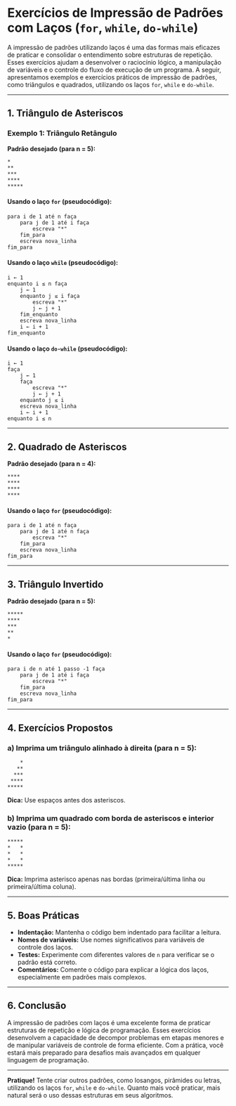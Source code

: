 # Exercícios de Impressão de Padrões com Laços (`for`, `while`, `do-while`)

A impressão de padrões utilizando laços é uma das formas mais eficazes de praticar e consolidar o entendimento sobre estruturas de repetição. Esses exercícios ajudam a desenvolver o raciocínio lógico, a manipulação de variáveis e o controle do fluxo de execução de um programa. A seguir, apresentamos exemplos e exercícios práticos de impressão de padrões, como triângulos e quadrados, utilizando os laços `for`, `while` e `do-while`.

---

## 1. Triângulo de Asteriscos

### Exemplo 1: Triângulo Retângulo

**Padrão desejado (para n = 5):**
```
*
**
***
****
*****
```

#### Usando o laço `for` (pseudocódigo):

```pseudocode
para i de 1 até n faça
    para j de 1 até i faça
        escreva "*"
    fim_para
    escreva nova_linha
fim_para
```

#### Usando o laço `while` (pseudocódigo):

```pseudocode
i ← 1
enquanto i ≤ n faça
    j ← 1
    enquanto j ≤ i faça
        escreva "*"
        j ← j + 1
    fim_enquanto
    escreva nova_linha
    i ← i + 1
fim_enquanto
```

#### Usando o laço `do-while` (pseudocódigo):

```pseudocode
i ← 1
faça
    j ← 1
    faça
        escreva "*"
        j ← j + 1
    enquanto j ≤ i
    escreva nova_linha
    i ← i + 1
enquanto i ≤ n
```

---

## 2. Quadrado de Asteriscos

**Padrão desejado (para n = 4):**
```
****
****
****
****
```

#### Usando o laço `for` (pseudocódigo):

```pseudocode
para i de 1 até n faça
    para j de 1 até n faça
        escreva "*"
    fim_para
    escreva nova_linha
fim_para
```

---

## 3. Triângulo Invertido

**Padrão desejado (para n = 5):**
```
*****
****
***
**
*
```

#### Usando o laço `for` (pseudocódigo):

```pseudocode
para i de n até 1 passo -1 faça
    para j de 1 até i faça
        escreva "*"
    fim_para
    escreva nova_linha
fim_para
```

---

## 4. Exercícios Propostos

### a) Imprima um triângulo alinhado à direita (para n = 5):

```
    *
   **
  ***
 ****
*****
```

**Dica:** Use espaços antes dos asteriscos.

### b) Imprima um quadrado com borda de asteriscos e interior vazio (para n = 5):

```
*****
*   *
*   *
*   *
*****
```

**Dica:** Imprima asterisco apenas nas bordas (primeira/última linha ou primeira/última coluna).

---

## 5. Boas Práticas

- **Indentação:** Mantenha o código bem indentado para facilitar a leitura.
- **Nomes de variáveis:** Use nomes significativos para variáveis de controle dos laços.
- **Testes:** Experimente com diferentes valores de `n` para verificar se o padrão está correto.
- **Comentários:** Comente o código para explicar a lógica dos laços, especialmente em padrões mais complexos.

---

## 6. Conclusão

A impressão de padrões com laços é uma excelente forma de praticar estruturas de repetição e lógica de programação. Esses exercícios desenvolvem a capacidade de decompor problemas em etapas menores e de manipular variáveis de controle de forma eficiente. Com a prática, você estará mais preparado para desafios mais avançados em qualquer linguagem de programação.

---

**Pratique!** Tente criar outros padrões, como losangos, pirâmides ou letras, utilizando os laços `for`, `while` e `do-while`. Quanto mais você praticar, mais natural será o uso dessas estruturas em seus algoritmos.